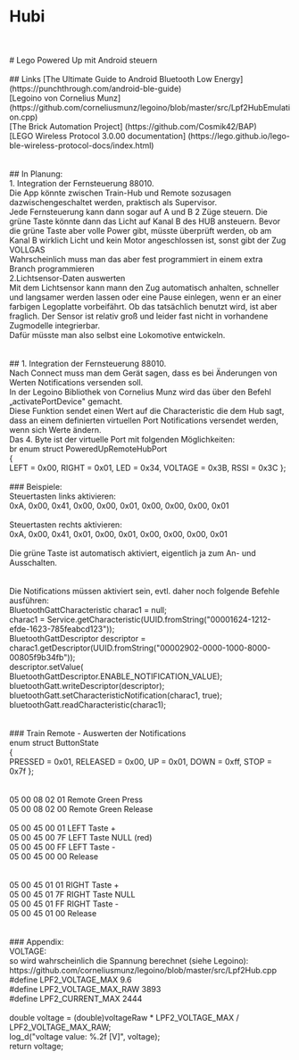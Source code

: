 # Hubi
<br>
<br>
# Lego Powered Up mit Android steuern
<br>
<br>
## Links
[The Ultimate Guide to Android Bluetooth Low Energy] (https://punchthrough.com/android-ble-guide)<br>
[Legoino von Cornelius Munz] (https://github.com/corneliusmunz/legoino/blob/master/src/Lpf2HubEmulation.cpp)<br>
[The Brick Automation Project] (https://github.com/Cosmik42/BAP)<br>
[LEGO Wireless Protocol 3.0.00 documentation] (https://lego.github.io/lego-ble-wireless-protocol-docs/index.html)<br>
<br>
<br>
## In Planung:
<br>
1. Integration der Fernsteuerung 88010.<br>
Die App könnte zwischen Train-Hub und Remote sozusagen dazwischengeschaltet werden, praktisch als Supervisor.<br>
Jede Fernsteuerung kann dann sogar auf A und B 2 Züge steuern. Die grüne Taste könnte dann das Licht auf Kanal B des HUB ansteuern.
Bevor die grüne Taste aber volle Power gibt, müsste überprüft werden, ob am Kanal B wirklich Licht und kein Motor angeschlossen ist,
sonst gibt der Zug VOLLGAS<br>
Wahrscheinlich muss man das aber fest programmiert in einem extra Branch programmieren
<br>
2.Lichtsensor-Daten auswerten<br>
Mit dem Lichtsensor kann mann den Zug automatisch anhalten, schneller und langsamer werden lassen oder eine Pause einlegen, wenn er an einer farbigen Legoplatte vorbeifährt.
Ob das tatsächlich benutzt wird, ist aber fraglich. Der Sensor ist relativ groß und leider fast nicht in vorhandene Zugmodelle integrierbar.<br>
Dafür müsste man also selbst eine Lokomotive entwickeln.<br>
<br>
<br>
## 1. Integration der Fernsteuerung 88010.<br>
Nach Connect muss man dem Gerät sagen, dass es bei Änderungen von Werten Notifications versenden soll.<br>
In der Legoino Bibliothek von Cornelius Munz wird das über den Befehl „activatePortDevice" gemacht.<br> 
Diese Funktion sendet einen Wert auf die Characteristic die dem Hub sagt, dass an einem definierten virtuellen Port Notifications versendet werden, wenn sich Werte ändern.
<br>
Das 4. Byte ist der virtuelle Port mit folgenden Möglichkeiten:<br>
br
enum struct PoweredUpRemoteHubPort<br>
{<br>
  LEFT = 0x00,
  RIGHT = 0x01,
  LED = 0x34,
  VOLTAGE = 0x3B,
  RSSI = 0x3C
};<br>
<br>
### Beispiele:<br>
Steuertasten links aktivieren:<br>
0xA, 0x00, 0x41, 0x00, 0x00, 0x01, 0x00, 0x00, 0x00, 0x01<br>
<br>
Steuertasten rechts aktivieren:<br>
0xA, 0x00, 0x41, 0x01, 0x00, 0x01, 0x00, 0x00, 0x00, 0x01<br>
<br>
Die grüne Taste ist automatisch aktiviert, eigentlich ja zum An- und Ausschalten.<br>
<br>
<br>
Die Notifications müssen aktiviert sein, evtl. daher noch folgende Befehle ausführen:<br>
BluetoothGattCharacteristic charac1 = null;<br>
charac1 = Service.getCharacteristic(UUID.fromString("00001624-1212-efde-1623-785feabcd123"));<br>
BluetoothGattDescriptor descriptor = charac1.getDescriptor(UUID.fromString("00002902-0000-1000-8000-00805f9b34fb"));<br>
descriptor.setValue( BluetoothGattDescriptor.ENABLE_NOTIFICATION_VALUE);<br>
bluetoothGatt.writeDescriptor(descriptor);<br>
bluetoothGatt.setCharacteristicNotification(charac1, true);<br>
bluetoothGatt.readCharacteristic(charac1);<br>
<br>
<br>
### Train Remote - Auswerten der Notifications
<br>
enum struct ButtonState<br>
{<br>
  PRESSED = 0x01,
  RELEASED = 0x00,
  UP = 0x01,
  DOWN = 0xff,
  STOP = 0x7f
};<br>
<br>
<br>
05 00 08 02 01   Remote Green Press<br>
05 00 08 02 00  Remote Green Release<br>
<br>
05 00 45 00 01	LEFT Taste +<br>
05 00 45 00 7F	LEFT Taste NULL (red)<br>
05 00 45 00 FF	LEFT Taste -<br>
05 00 45 00 00	Release<br>
<br>
<br>
05 00 45 01 01	RIGHT Taste +<br>
05 00 45 01 7F	RIGHT Taste NULL<br>
05 00 45 01 FF	RIGHT Taste -<br>
05 00 45 01 00	Release<br>
<br>
<br>
### Appendix:<br>
VOLTAGE:<br>
so wird wahrscheinlich die Spannung berechnet (siehe Legoino):<br>
https://github.com/corneliusmunz/legoino/blob/master/src/Lpf2Hub.cpp<br>
#define LPF2_VOLTAGE_MAX 9.6<br>
#define LPF2_VOLTAGE_MAX_RAW 3893<br>
#define LPF2_CURRENT_MAX 2444<br>
<br>
double voltage = (double)voltageRaw * LPF2_VOLTAGE_MAX / LPF2_VOLTAGE_MAX_RAW;<br>
   log_d("voltage value: %.2f [V]", voltage);<br>
   return voltage;<br>
